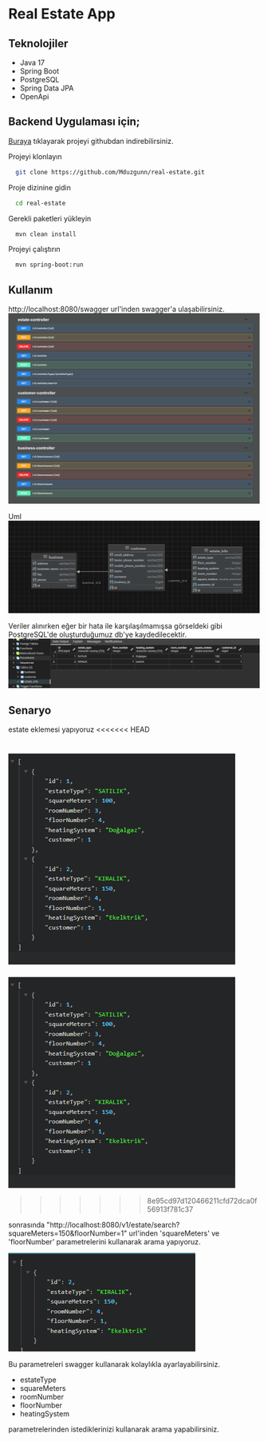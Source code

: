 # Real Estate App
## Teknolojiler

- Java 17
- Spring Boot
- PostgreSQL
- Spring Data JPA
- OpenApi


## Backend Uygulaması için;
[Buraya](https://github.com/Mduzgunn/real-estate) tıklayarak projeyi githubdan indirebilirsiniz.

Projeyi klonlayın
```bash
  git clone https://github.com/Mduzgunn/real-estate.git
```

Proje dizinine gidin
```bash
  cd real-estate
```

Gerekli paketleri yükleyin
```bash
  mvn clean install
```

Projeyi çalıştırın
```bash
  mvn spring-boot:run
```

## Kullanım
http://localhost:8080/swagger url'inden swagger'a ulaşabilirsiniz.
![](src/main/resources/images/api.PNG)

Uml
![](src/main/resources/images/diagram.PNG)

Veriler alınırken eğer bir hata ile karşılaşılmamışsa görseldeki gibi PostgreSQL'de oluşturduğumuz db'ye kaydedilecektir.
![](src/main/resources/images/db.PNG)


## Senaryo
estate eklemesi yapıyoruz
<<<<<<< HEAD

![](src/main/resources/images/senaryo1.png)
=======
![](src/main/resources/images/senaryo1.PNG)
>>>>>>> 8e95cd97d120466211cfd72dca0f56913f781c37

sonrasında "http://localhost:8080/v1/estate/search?squareMeters=150&floorNumber=1" url'inden 'squareMeters' ve 'floorNumber' parametrelerini kullanarak arama yapıyoruz.

![](src/main/resources/images/senaryo2.PNG)


Bu parametreleri swagger kullanarak kolaylıkla ayarlayabilirsiniz.
- estateType
- squareMeters
- roomNumber
- floorNumber
- heatingSystem 

parametrelerinden istediklerinizi kullanarak arama yapabilirsiniz.


